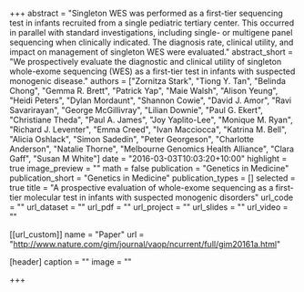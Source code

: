 +++
abstract = "Singleton WES was performed as a first-tier sequencing test in infants recruited from a single pediatric tertiary center. This occurred in parallel with standard investigations, including single- or multigene panel sequencing when clinically indicated. The diagnosis rate, clinical utility, and impact on management of singleton WES were evaluated."
abstract_short = "We prospectively evaluate the diagnostic and clinical utility of singleton whole-exome sequencing (WES) as a first-tier test in infants with suspected monogenic disease."
authors = ["Zornitza Stark", "Tiong Y. Tan", "Belinda Chong",	"Gemma R. Brett", "Patrick Yap", "Maie Walsh", "Alison Yeung", "Heidi Peters", "Dylan Mordaunt", "Shannon Cowie", "David J. Amor", "Ravi Savarirayan", "George McGillivray", "Lilian Downie", "Paul G. Ekert", "Christiane Theda", "Paul A. James", "Joy Yaplito-Lee", "Monique M. Ryan",	"Richard J. Leventer", "Emma Creed", "Ivan Macciocca", "Katrina M. Bell", "Alicia Oshlack",	"Simon Sadedin", "Peter Georgeson", "Charlotte Anderson", "Natalie Thorne", "Melbourne Genomics Health Alliance", "Clara Gaff", "Susan M White"]
date = "2016-03-03T10:03:20+10:00"
highlight = true
image_preview = ""
math = false
publication = "Genetics in Medicine"
publication_short = "Genetics in Medicine"
publication_types = []
selected = true
title = "A prospective evaluation of whole-exome sequencing as a first-tier molecular test in infants with suspected monogenic disorders"
url_code = ""
url_dataset = ""
url_pdf = ""
url_project = ""
url_slides = ""
url_video = ""

[[url_custom]]
name = "Paper"
url = "http://www.nature.com/gim/journal/vaop/ncurrent/full/gim20161a.html"

[header]
  caption = ""
  image = ""

+++
